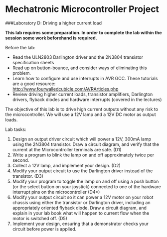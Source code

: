 # Mechatronic Microcontroller Project

###Laboratory D: Driving a higher current load

**This lab requires some preparation. In order to complete the lab within the session some work beforehand is required.**

Before the lab:
- Read the ULN2803 Darlington driver and the 2N3804 transistor specification sheets
- Read up on button-bounce, and consider ways of eliminating this problem.
- Learn how to configure and use interrupts in AVR GCC. These tutorials are a good resource: http://www.fourwalledcubicle.com/AVRArticles.php
- Review driving higher current loads, transistor amplifiers, Darlington
drivers, flyback diodes and hardware interrupts (covered in the lectures)

The objective of this lab is to drive high current outputs without any risk to the
microcontroller. We will use a 12V lamp and a 12V DC motor as output loads.

Lab tasks:

1. Design an output driver circuit which will power a 12V, 300mA lamp using the 2N3804 transistor. Draw a circuit diagram, and verify that the current at the Microcontroller terminals are safe. (D1)
2. Write a program to blink the lamp on and off approximately twice per second.
3. Collect a 12V lamp, and implement your design. (D2)
4. Modify your output circuit to use the Darlington driver instead of the transistor. (D3)
5. Modify your program to toggle the lamp on and off using a push button (or the select button on your joystick) connected to one of the hardware interrupt pins on the microcontroller (D4*)
6. Modify your output circuit so it can power a 12V motor on your robot chassis using either the transistor or Darlington driver, including an appropriately oriented flyback diode. Draw a circuit diagram, and explain in your lab book what will happen to current flow when the motor is switched off. (D5)
7. Implement your design, ensuring that a demonstrator checks your circuit before power is
applied.

